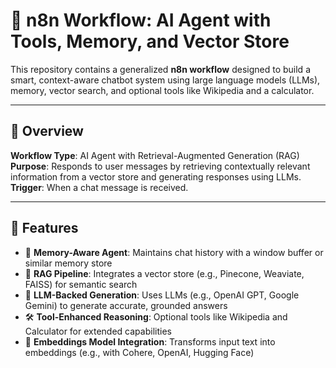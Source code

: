 # 🤖 n8n Workflow: AI Agent with Tools, Memory, and Vector Store

This repository contains a generalized **n8n workflow** designed to build a smart, context-aware chatbot system using large language models (LLMs), memory, vector search, and optional tools like Wikipedia and a calculator.

---

## 📌 Overview

**Workflow Type**: AI Agent with Retrieval-Augmented Generation (RAG)  
**Purpose**: Responds to user messages by retrieving contextually relevant information from a vector store and generating responses using LLMs.  
**Trigger**: When a chat message is received.

---

## 🔧 Features

- 🧠 **Memory-Aware Agent**: Maintains chat history with a window buffer or similar memory store
- 🧾 **RAG Pipeline**: Integrates a vector store (e.g., Pinecone, Weaviate, FAISS) for semantic search
- 💬 **LLM-Backed Generation**: Uses LLMs (e.g., OpenAI GPT, Google Gemini) to generate accurate, grounded answers
- 🛠️ **Tool-Enhanced Reasoning**: Optional tools like Wikipedia and Calculator for extended capabilities
- 🧱 **Embeddings Model Integration**: Transforms input text into embeddings (e.g., with Cohere, OpenAI, Hugging Face)
